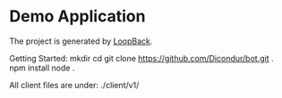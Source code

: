 # Demo Application

The project is generated by [LoopBack](http://loopback.io).

Getting Started:
mkdir <ANYFOLDER>
cd <ANYFOLDER>
git clone https://github.com/Dicondur/bot.git .
npm install
node .

All client files are under:
./client/v1/



